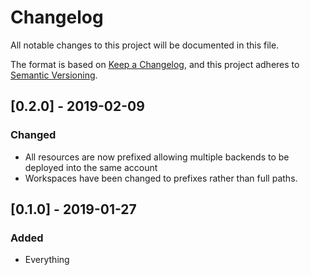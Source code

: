 # Changelog
All notable changes to this project will be documented in this file.

The format is based on [Keep a Changelog](https://keepachangelog.com/en/1.0.0/),
and this project adheres to [Semantic Versioning](https://semver.org/spec/v2.0.0.html).

## [0.2.0] - 2019-02-09
### Changed
- All resources are now prefixed allowing multiple backends to be deployed into the same account
- Workspaces have been changed to prefixes rather than full paths.

## [0.1.0] - 2019-01-27
### Added
- Everything
